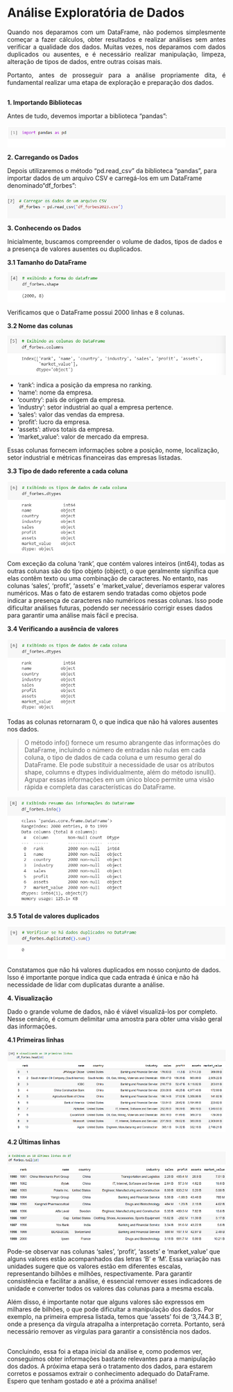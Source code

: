 # Análise Exploratória de Dados

<div align="justify">
  
Quando nos deparamos com um DataFrame, não podemos simplesmente começar a fazer cálculos, obter resultados e realizar análises sem antes verificar a qualidade dos dados. Muitas vezes, nos deparamos com dados duplicados ou ausentes, e é necessário realizar manipulação, limpeza, alteração de tipos de dados, entre outras coisas mais.

Portanto, antes de prosseguir para a análise propriamente dita, é fundamental realizar uma etapa de exploração e preparação dos dados.

</div>

## 

**1. Importando Bibliotecas**

Antes de tudo, devemos importar a biblioteca “pandas”:

<img src=imagens/import.png align="center">

**2. Carregando os Dados**

Depois utilizaremos o método “pd.read_csv” da biblioteca “pandas”, para importar dados de um arquivo CSV e carregá-los em um DataFrame denominado“df_forbes”:

<img src=imagens/pd.read.png align="center">


**3. Conhecendo os Dados**
   
Inicialmente, buscamos compreender o volume de dados, tipos de dados e a presença de valores ausentes ou duplicados.

  **3.1 Tamanho do DataFrame**

<img src=imagens/shape.png align="center">

Verificamos que o DataFrame possui 2000 linhas e 8 colunas.

  **3.2 Nome das colunas**

<img src=imagens/columns.png align="center">

- ‘rank’: indica a posição da empresa no ranking.
- ‘name’: nome da empresa.
- ‘country’: país de origem da empresa.
- ‘industry’: setor industrial ao qual a empresa pertence.
- ‘sales’: valor das vendas da empresa.
- ‘profit’: lucro da empresa.
- ‘assets’: ativos totais da empresa.
- ‘market_value’: valor de mercado da empresa.
  
Essas colunas fornecem informações sobre a posição, nome, localização, setor industrial e métricas financeiras das empresas listadas.

  **3.3 Tipo de dado referente a cada coluna**

<img src=imagens/dtypes.png align="center">

Com exceção da coluna ‘rank’, que contém valores inteiros (int64), todas as outras colunas são do tipo objeto (object), o que geralmente significa que elas contêm texto ou uma combinação de caracteres. No entanto, nas colunas ‘sales’, ‘profit’, ‘assets’ e ‘market_value’, deveríamos esperar valores numéricos. Mas o fato de estarem sendo tratadas como objetos pode indicar a presença de caracteres não numéricos nessas colunas. Isso pode dificultar análises futuras, podendo ser necessário corrigir esses dados para garantir uma análise mais fácil e precisa.

  **3.4 Verificando a ausência de valores**

<img src=imagens/isnull.png align="center">

Todas as colunas retornaram 0, o que indica que não há valores ausentes nos dados.

> O método info() fornece um resumo abrangente das informações do DataFrame, incluindo o número de entradas não nulas em cada coluna, o tipo de dados de cada coluna e um resumo geral do DataFrame. Ele pode substituir a necessidade de usar os atributos shape, columns e dtypes individualmente, além do método isnull(). Agrupar essas informações em um único bloco permite uma visão rápida e completa das características do DataFrame.

<img src=imagens/info.png align="center">

  **3.5 Total de valores duplicados**

<img src=imagens/duplicated.png align="center">

Constatamos que não há valores duplicados em nosso conjunto de dados. Isso é importante porque indica que cada entrada é única e não há necessidade de lidar com duplicatas durante a análise.

**4. Visualização**
   
Dado o grande volume de dados, não é viável visualizá-los por completo. Nesse cenário, é comum delimitar uma amostra para obter uma visão geral das informações.

  **4.1 Primeiras linhas**

<img src=imagens/head.png align="center">

  **4.2 Últimas linhas**

<img src=imagens/tail.png align="center">

Pode-se observar nas colunas ‘sales’, ‘profit’, ‘assets’ e ‘market_value’ que alguns valores estão acompanhados das letras ‘B’ e ‘M’. Essa variação nas unidades sugere que os valores estão em diferentes escalas, representando bilhões e milhões, respectivamente. Para garantir consistência e facilitar a análise, é essencial remover esses indicadores de unidade e converter todos os valores das colunas para a mesma escala.

Além disso, é importante notar que alguns valores são expressos em milhares de bilhões, o que pode dificultar a manipulação dos dados. Por exemplo, na primeira empresa listada, temos que ‘assets’ foi de ‘3,744.3 B’, onde a presença da vírgula atrapalha a interpretação correta. Portanto, será necessário remover as vírgulas para garantir a consistência nos dados.

##

Concluindo, essa foi a etapa inicial da análise e, como podemos ver, conseguimos obter informações bastante relevantes para a manipulação dos dados. A próxima etapa será o tratamento dos dados, para estarem corretos e possamos extrair o conhecimento adequado do DataFrame. Espero que tenham gostado e até a próxima análise!

</div>
